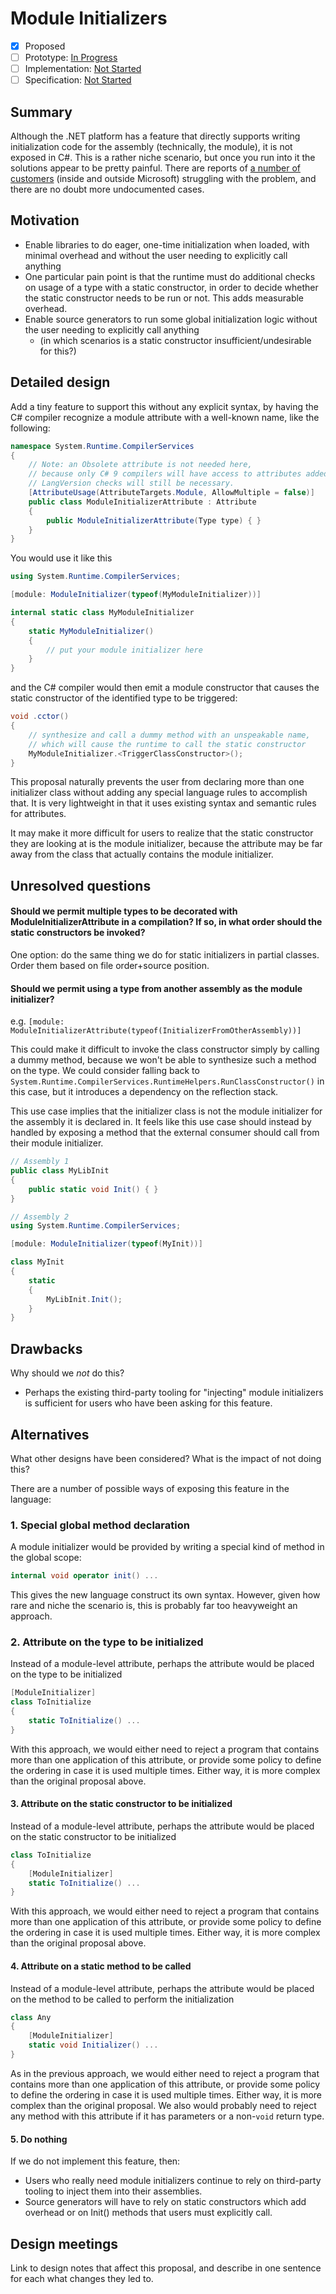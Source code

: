 # Module Initializers

* [x] Proposed
* [ ] Prototype: [In Progress](https://github.com/jnm2/roslyn/module_initializer)
* [ ] Implementation: [Not Started](https://github.com/dotnet/roslyn/BRANCH_NAME)
* [ ] Specification: [Not Started]()

## Summary
[summary]: #summary

Although the .NET platform has a feature that directly supports writing initialization code for the assembly (technically, the module), it is not exposed in C#.  This is a rather niche scenario, but once you run into it the solutions appear to be pretty painful.  There are reports of [a number of customers](https://www.google.com/search?q=.net+module+constructor+c%23&oq=.net+module+constructor) (inside and outside Microsoft) struggling with the problem, and there are no doubt more undocumented cases.

## Motivation
[motivation]: #motivation

- Enable libraries to do eager, one-time initialization when loaded, with minimal overhead and without the user needing to explicitly call anything
- One particular pain point is that the runtime must do additional checks on usage of a type with a static constructor, in order to decide whether the static constructor needs to be run or not. This adds measurable overhead.
- Enable source generators to run some global initialization logic without the user needing to explicitly call anything
  - (in which scenarios is a static constructor insufficient/undesirable for this?)

## Detailed design
[design]: #detailed-design

Add a tiny feature to support this without any explicit syntax, by having the C# compiler recognize a module attribute with a well-known name, like the following:

``` c#
namespace System.Runtime.CompilerServices
{
    // Note: an Obsolete attribute is not needed here,
    // because only C# 9 compilers will have access to attributes added in .NET 5.
    // LangVersion checks will still be necessary.
    [AttributeUsage(AttributeTargets.Module, AllowMultiple = false)]
    public class ModuleInitializerAttribute : Attribute
    {
        public ModuleInitializerAttribute(Type type) { }
    }
}
```

You would use it like this

``` c#
using System.Runtime.CompilerServices;

[module: ModuleInitializer(typeof(MyModuleInitializer))]

internal static class MyModuleInitializer
{
    static MyModuleInitializer()
    {
        // put your module initializer here
    }
}
```

and the C# compiler would then emit a module constructor that causes the static constructor of the identified type to be triggered:

``` c#
void .cctor()
{
    // synthesize and call a dummy method with an unspeakable name,
    // which will cause the runtime to call the static constructor
    MyModuleInitializer.<TriggerClassConstructor>();
}
```

This proposal naturally prevents the user from declaring more than one initializer class without adding any special language rules to accomplish that. It is very lightweight in that it uses existing syntax and semantic rules for attributes.

It may make it more difficult for users to realize that the static constructor they are looking at is the module initializer, because the attribute may be far away from the class that actually contains the module initializer.

## Unresolved questions
[unresolved]: #unresolved-questions

#### Should we permit multiple types to be decorated with ModuleInitializerAttribute in a compilation? If so, in what order should the static constructors be invoked?

One option: do the same thing we do for static initializers in partial classes. Order them based on file order+source position.

#### Should we permit using a type from another assembly as the module initializer?

e.g.  `[module: ModuleInitializerAttribute(typeof(InitializerFromOtherAssembly))]`

This could make it difficult to invoke the class constructor simply by calling a dummy method, because we won't be able to synthesize such a method on the type. We could consider falling back to `System.Runtime.CompilerServices.RuntimeHelpers.RunClassConstructor()` in this case, but it introduces a dependency on the reflection stack.

This use case implies that the initializer class is not the module initializer for the assembly it is declared in. It feels like this use case should instead by handled by exposing a method that the external consumer should call from their module initializer.

```cs
// Assembly 1
public class MyLibInit
{
    public static void Init() { }
}

// Assembly 2
using System.Runtime.CompilerServices;

[module: ModuleInitializer(typeof(MyInit))]

class MyInit
{
    static
    {
        MyLibInit.Init();
    }
}
```

## Drawbacks
[drawbacks]: #drawbacks

Why should we *not* do this?

- Perhaps the existing third-party tooling for "injecting" module initializers is sufficient for users who have been asking for this feature.

## Alternatives
[alternatives]: #alternatives

What other designs have been considered? What is the impact of not doing this?

There are a number of possible ways of exposing this feature in the language:

### 1. Special global method declaration

A module initializer would be provided by writing a special kind of method in the global scope:

```csharp
internal void operator init() ...
```

This gives the new language construct its own syntax. However, given how rare and niche the scenario is, this is probably far too heavyweight an approach.

### 2. Attribute on the type to be initialized

Instead of a module-level attribute, perhaps the attribute would be placed on the type to be initialized

```csharp
[ModuleInitializer]
class ToInitialize
{
    static ToInitialize() ...
}
```

With this approach, we would either need to reject a program that contains more than one application of this attribute, or provide some policy to define the ordering in case it is used multiple times. Either way, it is more complex than the original proposal above.

#### 3. Attribute on the static constructor to be initialized

Instead of a module-level attribute, perhaps the attribute would be placed on the static constructor to be initialized

```csharp
class ToInitialize
{
    [ModuleInitializer]
    static ToInitialize() ...
}
```

With this approach, we would either need to reject a program that contains more than one application of this attribute, or provide some policy to define the ordering in case it is used multiple times. Either way, it is more complex than the original proposal above.

#### 4. Attribute on a static method to be called

Instead of a module-level attribute, perhaps the attribute would be placed on the method to be called to perform the initialization

```csharp
class Any
{
    [ModuleInitializer]
    static void Initializer() ...
}
```

As in the previous approach, we would either need to reject a program that contains more than one application of this attribute, or provide some policy to define the ordering in case it is used multiple times. Either way, it is more complex than the original proposal. We also would probably need to reject any method with this attribute if it has parameters or a non-`void` return type.

#### 5. Do nothing
If we do not implement this feature, then:
- Users who really need module initializers continue to rely on third-party tooling to inject them into their assemblies.
- Source generators will have to rely on static constructors which add overhead or on Init() methods that users must explicitly call.

## Design meetings

Link to design notes that affect this proposal, and describe in one sentence for each what changes they led to.
